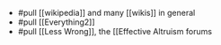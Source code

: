 - #pull [[wikipedia]] and many [[wikis]] in general
- #pull [[Everything2]]
- #pull [[Less Wrong]], the [[Effective Altruism forums
